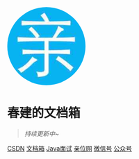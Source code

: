 <img width="180px" style="border-radius: 50%" bor src="./imgs/qin_200x200.jpg">

# 春建的文档箱


> _持续更新中~_


[CSDN](https://yangchunjian.blog.csdn.net)
[文档箱](#积累)
[Java面试](https://javainterview.cn)
[亲位网](https://dearlocation.com)
[微信号](https://www.yangchunjian.com/docbook/imgs/dearlocation.jpeg)
[公众号](https://www.yangchunjian.com/docbook/imgs/qrcode_for_gh_8756901e5b12_344.jpg)

<br>
<span id="busuanzi_container_site_pv" style='display:none'>
    本站总访问量：<span id="busuanzi_value_site_pv"></span> 次
</span>
<span id="busuanzi_container_site_uv" style='display:none'>
    本站总访客数：<span id="busuanzi_value_site_uv"></span> 人
</span>
<br>
